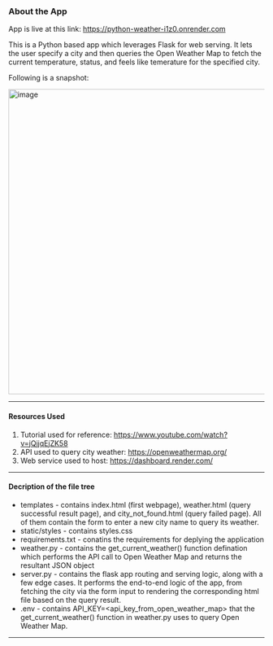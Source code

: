 
### About the App

App is live at this link: https://python-weather-i1z0.onrender.com

This is a Python based app which leverages Flask for web serving. It lets the user specify a city and then queries the Open Weather Map to fetch the current temperature, status, and feels like temerature for the specified city. 

Following is a snapshot:

<img width="600" alt="image" src="https://github.com/user-attachments/assets/0f3d2e4a-5443-4f2f-9648-62082d1af25d" /> 

***

#### Resources Used 
1. Tutorial used for reference: https://www.youtube.com/watch?v=jQjjqEjZK58
2. API used to query city weather: https://openweathermap.org/
3. Web service used to host: https://dashboard.render.com/

 
*** 

#### Decription of the file tree

* templates - contains index.html (first webpage), weather.html (query successful result page), and city_not_found.html (query failed page). All of them contain the form to enter a new city name to query its weather.
* static/styles - contains styles.css
* requirements.txt - conatins the requirements for deplying the application
* weather.py - contains the get_current_weather() function defination which performs the API call to Open Weather Map and returns the resultant JSON object
* server.py - contains the flask app routing and serving logic, along with a few edge cases. It performs the end-to-end logic of the app, from fetching the city via the form input to rendering the corresponding html file based on the query result.
* .env - contains API_KEY=<api_key_from_open_weather_map> that the get_current_weather() function in weather.py uses to query Open Weather Map.

*** 
